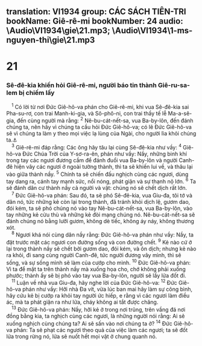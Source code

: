 translation: VI1934
group: CÁC SÁCH TIÊN-TRI
bookName: Giê-rê-mi 
bookNumber: 24
audio: \Audio\VI1934\gie\21.mp3; \Audio\VI1934\1-ms-nguyen-thi\gie\21.mp3
-------

<div class="title"><h1>21</h1><h3>Sê-đê-kia khiến hỏi Giê-rê-mi, người báo tin thành Giê-ru-sa-lem bị chiếm lấy</h3></div>
<span class="verse gie_21_1"> <sup>1</sup> Có lời từ nơi Đức Giê-hô-va phán cho Giê-rê-mi, khi vua Sê-đê-kia sai Pha-su-rơ, con trai Manh-ki-gia, và Sô-phô-ni, con trai thầy tế lễ Ma-a-sê-gia, đến cùng người mà rằng: </span>
<span class="verse gie_21_2"><sup>2</sup> Nê-bu-cát-nết-sa, vua Ba-by-lôn, đến đánh chúng ta, nên hãy vì chúng ta cầu hỏi Đức Giê-hô-va; có lẽ Đức Giê-hô-va sẽ vì chúng ta làm y theo mọi việc lạ lùng của Ngài, cho người lìa khỏi chúng ta.<a data-toggle="tooltip" data-placement="bottom" title="2Vua 25:1-11; 2Su 36:17-21">⚓</a><br/></span>
<span class="verse gie_21_3"> <sup>3</sup> Giê-rê-mi đáp rằng: Các ông hãy tâu lại cùng Sê-đê-kia như vầy: </span>
<span class="verse gie_21_4"><sup>4</sup> Giê-hô-va Đức Chúa Trời của Y-sơ-ra-ên, phán như vầy: Nầy, những binh khí trong tay các ngươi đương cầm để đánh đuổi vua Ba-by-lôn và người Canh-đê hiện vây các ngươi ở ngoài tường thành, thì ta sẽ khiến lui về, và thâu lại vào giữa thành nầy. </span>
<span class="verse gie_21_5"><sup>5</sup> Chính ta sẽ chiến đấu nghịch cùng các ngươi, dùng tay dang ra, cánh tay mạnh sức, nổi nóng, phát giận và sự thạnh nộ lớn. </span>
<span class="verse gie_21_6"><sup>6</sup> Ta sẽ đánh dân cư thành nầy cả người và vật: chúng nó sẽ chết dịch rất lớn. <br/></span>
<span class="verse gie_21_7"> <sup>7</sup> Đức Giê-hô-va phán: Sau đó, ta sẽ phó Sê-đê-kia, vua Giu-đa, tôi tớ và dân nó, tức những kẻ còn lại trong thành, đã tránh khỏi dịch lệ, gươm dao, đói kém, ta sẽ phó chúng nó vào tay Nê-bu-cát-nết-sa, vua Ba-by-lôn, vào tay những kẻ cừu thù và những kẻ đòi mạng chúng nó. Nê-bu-cát-nết-sa sẽ đánh chúng nó bằng lưỡi gươm, không dè tiếc, không áy náy, không thương xót. <br/></span>
<span class="verse gie_21_8"> <sup>8</sup> Ngươi khá nói cùng dân nầy rằng: Đức Giê-hô-va phán như vầy: Nầy, ta đặt trước mặt các ngươi con đường sống và con đường chết. </span>
<span class="verse gie_21_9"><sup>9</sup> Kẻ nào cứ ở lại trong thành nầy sẽ chết bởi gươm dao, đói kém, và ôn dịch; nhưng kẻ nào ra khỏi, đi sang cùng người Canh-đê, tức người đương vây mình, thì sẽ sống, và sự sống mình sẽ làm của cướp cho mình. </span>
<span class="verse gie_21_10"><sup>10</sup> Đức Giê-hô-va phán: Vì ta để mặt ta trên thành nầy mà xuống họa cho, chớ không phải xuống phước; thành ấy sẽ bị phó vào tay vua Ba-by-lôn, người sẽ lấy lửa đốt đi. <br/></span>
<span class="verse gie_21_11"> <sup>11</sup> Luận về nhà vua Giu-đa, hãy nghe lời của Đức Giê-hô-va: </span>
<span class="verse gie_21_12"><sup>12</sup> Đức Giê-hô-va phán như vầy: Hỡi nhà Đa vít, vừa lúc ban mai hãy làm sự công bình, hãy cứu kẻ bị cướp ra khỏi tay người ức hiếp, e rằng vì các ngươi làm điều ác, mà ta phát giận ra như lửa, cháy không ai tắt được chăng. <br/></span>
<span class="verse gie_21_13"> <sup>13</sup> Đức Giê-hô-va phán: Nầy, hỡi kẻ ở trong nơi trũng, trên vầng đá nơi đồng bằng kia, ta nghịch cùng các ngươi, là những người nói rằng: Ai sẽ xuống nghịch cùng chúng ta? Ai sẽ sấn vào nơi chúng ta ở? </span>
<span class="verse gie_21_14"><sup>14</sup> Đức Giê-hô-va phán: Ta sẽ phạt các ngươi theo quả của việc làm các ngươi; ta sẽ đốt lửa trong rừng nó, lửa sẽ nuốt hết mọi vật ở chung quanh nó. <br/></span>

